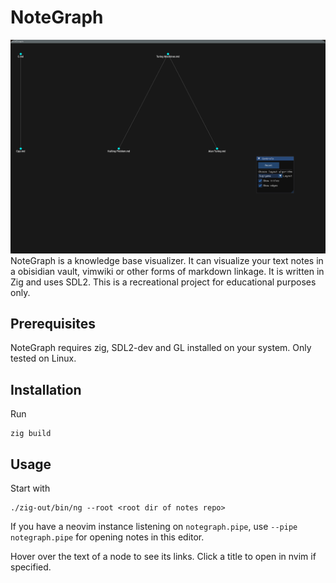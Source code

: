 # NoteGraph
![NoteGraph Demo](media/demo.png)
NoteGraph is a knowledge base visualizer. It can visualize your text notes in a obisidian vault, vimwiki or other forms of markdown linkage.
It is written in Zig and uses SDL2.
This is a recreational project for educational purposes only.

## Prerequisites
NoteGraph requires zig, SDL2-dev and GL installed on your system.
Only tested on Linux.

## Installation
Run
```
zig build
```

## Usage
Start with 
```
./zig-out/bin/ng --root <root dir of notes repo>
```
If you have a neovim instance listening on `notegraph.pipe`, use `--pipe notegraph.pipe` for opening notes in this editor.

Hover over the text of a node to see its links.
Click a title to open in nvim if specified.
